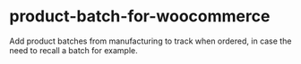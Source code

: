 # product-batch-for-woocommerce
Add product batches from manufacturing to track when ordered, in case the need to recall a batch for example.
